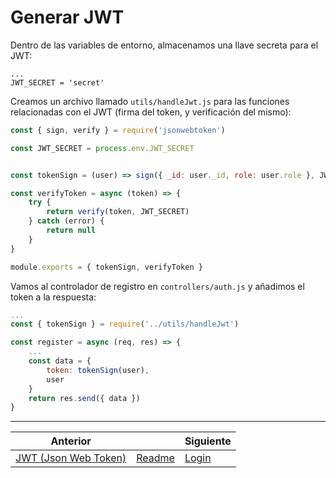 # Generar JWT

Dentro de las variables de entorno, almacenamos una llave secreta para el JWT:

```.env
...
JWT_SECRET = 'secret'
```

Creamos un archivo llamado `utils/handleJwt.js` para las funciones relacionadas con el JWT (firma del token, y verificación del mismo):

```js
const { sign, verify } = require('jsonwebtoken')

const JWT_SECRET = process.env.JWT_SECRET


const tokenSign = (user) => sign({ _id: user._id, role: user.role }, JWT_SECRET, { expiresIn: "2h" })

const verifyToken = async (token) => {
    try {
        return verify(token, JWT_SECRET)
    } catch (error) {
        return null
    }
}

module.exports = { tokenSign, verifyToken }
```

Vamos al controlador de registro en `controllers/auth.js` y añadimos el token a la respuesta:

```js
...
const { tokenSign } = require('../utils/handleJwt')

const register = async (req, res) => {
    ...
    const data = {
        token: tokenSign(user),
        user
    }
    return res.send({ data })
}
```

___
| Anterior                          |                        | Siguiente            |
| --------------------------------- | ---------------------- | -------------------- |
| [JWT (Json Web Token)](16_JWT.md) | [Readme](../README.md) | [Login](18_Login.md) |
